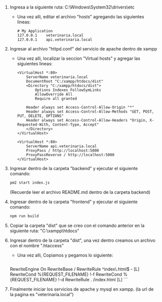 1. Ingresa a la siguiente ruta: C:\Windows\System32\drivers\etc

   - Una vez alli, editar el archivo "hosts" agregando las siguientes lineas:
     ```
     # My Application
     127.0.0.1    veterinaria.local
     127.0.0.1    api.veterinaria.local
     ```

2. Ingresar al archivo "httpd.conf" del servicio de apache dentro de xampp

   - Una vez alli, localizar la seccion "Virtual hosts" y agregar las siguientes lineas:

     ```
     <VirtualHost *:80>
         ServerName veterinaria.local
         DocumentRoot "C:/xampp/htdocs/dist"
         <Directory "C:/xampp/htdocs/dist">
             Options Indexes FollowSymLinks
             AllowOverride All
             Require all granted

         Header always set Access-Control-Allow-Origin "*"
         Header always set Access-Control-Allow-Methods "GET, POST, PUT, DELETE, OPTIONS"
         Header always set Access-Control-Allow-Headers "Origin, X-Requested-With, Content-Type, Accept"
         </Directory>
     </VirtualHost>

     <VirtualHost *:80>
         ServerName api.veterinaria.local
         ProxyPass / http://localhost:5000
         ProxyPassReverse / http://localhost:5000
     </VirtualHost>
     ```

3. Ingresar dentro de la carpeta "backend" y ejecutar el siguiente comando:

   ```bash
   pm2 start index.js
   ```

   (Recuerde leer el archivo README.md dentro de la carpeta backend)

4. Ingresar dentro de la carpeta "frontend" y ejecutar el siguiente comando:

   ```bash
   npm run build
   ```

5. Copiar la carpeta "dist" que se creo con el comando anterior en la siguiente ruta: "C:\xampp\htdocs"

6. Ingresar dentro de la carpeta "dist", una vez dentro creamos un archivo con el nombre ".htaccess"

   - Una vez alli, Copiamos y pegamos lo siguiente:

     ```
    <IfModule mod_rewrite.c>
        RewriteEngine On
        RewriteBase /
        RewriteRule ^index\.html$ - [L]
        RewriteCond %{REQUEST_FILENAME} !-f
        RewriteCond %{REQUEST_FILENAME} !-d
        RewriteRule . /index.html [L]
    </IfModule>
     ```

7. Finalmente iniciar los servicios de apache y mysql en xampp. (la url de la pagina es "veterinaria.local")
